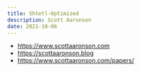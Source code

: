 ```yaml
---
title: Shtetl-Optimized
description: Scott Aaronson
date: 2021-10-06
---
```


* https://www.scottaaronson.com
* https://scottaaronson.blog
* https://www.scottaaronson.com/papers/
